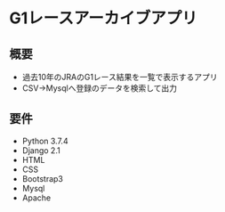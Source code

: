 # G1レースアーカイブアプリ  

## 概要  

* 過去10年のJRAのG1レース結果を一覧で表示するアプリ  
* CSV→Mysqlへ登録のデータを検索して出力      

## 要件  

* Python 3.7.4  
* Django 2.1  
* HTML  
* CSS  
* Bootstrap3  
* Mysql  
* Apache  
